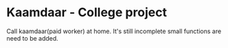 # Kaamdaar - College project

Call kaamdaar(paid worker) at home.
It's still incomplete small functions are need to be added.
